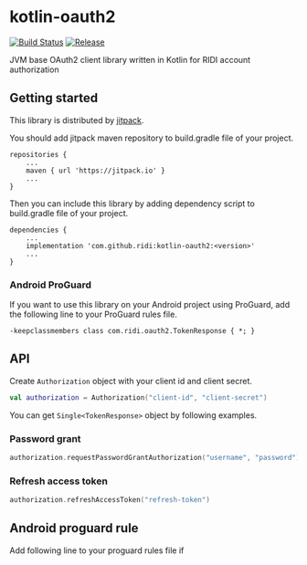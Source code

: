 # kotlin-oauth2

[![Build Status](https://travis-ci.org/ridi/kotlin-oauth2.svg?branch=master)](https://travis-ci.org/ridi/kotlin-oauth2)
[![Release](https://jitpack.io/v/ridi/kotlin-oauth2.svg)](https://jitpack.io/#ridi/kotlin-oauth2)

JVM base OAuth2 client library written in Kotlin for RIDI account authorization

## Getting started

This library is distributed by [jitpack](https://jitpack.io).

You should add jitpack maven repository to build.gradle file of your project.

```
repositories {
    ...
    maven { url 'https://jitpack.io' }
    ...
}
```

Then you can include this library by adding dependency script to build.gradle file of your project.

```
dependencies {
    ...
    implementation 'com.github.ridi:kotlin-oauth2:<version>'
    ...
}
```

### Android ProGuard

If you want to use this library on your Android project using ProGuard, add the following line to your ProGuard rules file.

```
-keepclassmembers class com.ridi.oauth2.TokenResponse { *; }
```

## API

Create `Authorization` object with your client id and client secret.

```kotlin
val authorization = Authorization("client-id", "client-secret")
```

You can get `Single<TokenResponse>` object by following examples.

### Password grant

```kotlin
authorization.requestPasswordGrantAuthorization("username", "password")
```

### Refresh access token

```kotlin
authorization.refreshAccessToken("refresh-token")
```

## Android proguard rule

Add following line to your proguard rules file if 
